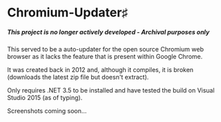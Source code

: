 # Chromium-Updater♯
##### This project is no longer actively developed - Archival purposes only

This served to be a auto-updater for the open source Chromium web browser as it lacks the feature that is present within Google Chrome.

It was created back in 2012 and, although it compiles, it is broken (downloads the latest zip file but doesn't extract).

Only requires .NET 3.5 to be installed and have tested the build on Visual Studio 2015 (as of typing).

Screenshots coming soon...
